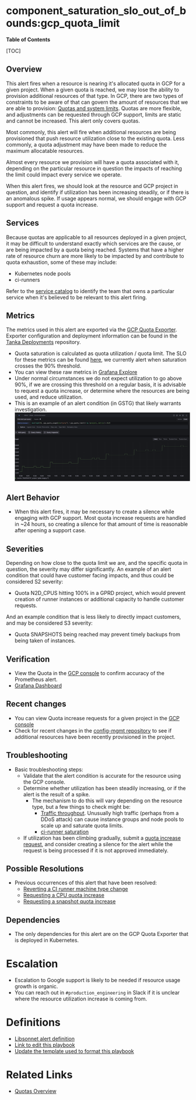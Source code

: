 # component_saturation_slo_out_of_bounds:gcp_quota_limit

**Table of Contents**

[TOC]

## Overview

This alert fires when a resource is nearing it's allocated quota in GCP for a given project. When a given quota is reached, we may lose the ability to provision additional resources of that type. In GCP, there are two types of constraints to be aware of that can govern the amount of resources that we are able to provision: [Quotas and system limits](https://cloud.google.com/docs/quotas/overview). Quotas are more flexible, and adjustments can be requested through GCP support, limits are static and cannot be increased. This alert only covers quotas.

Most commonly, this alert will fire when additional resources are being provisioned that push resource utilization close to the existing quota. Less commonly, a quota adjustment may have been made to reduce the maximum allocatable resources.

Almost every resource we provision will have a quota associated with it, depending on the particular resource in question the impacts of reaching the limit could impact every service we operate.

When this alert fires, we should look at the resource and GCP project in question, and identify if utilization has been increasing steadily, or if there is an anomalous spike. If usage appears normal, we should engage with GCP support and request a quota increase.

## Services

Because quotas are applicable to all resources deployed in a given project, it may be difficult to understand exactly which services are the cause, or are being impacted by a quota being reached. Systems that have a higher rate of resource churn are more likely to be impacted by and contribute to quota exhaustion, some of these may include:

- Kubernetes node pools
- ci-runners

Refer to the [service catalog](https://gitlab.com/gitlab-com/runbooks/-/blob/master/services/service-catalog.yml?ref_type=heads) to identify the team that owns a particular service when it's believed to be relevant to this alert firing.

## Metrics

The metrics used in this alert are exported via the [GCP Quota Exporter](https://gitlab.com/gitlab-com/gl-infra/gcp-quota-exporter). Exporter configuration and deployment information can be found in the [Tanka Deployments](https://gitlab.com/gitlab-com/gl-infra/k8s-workloads/tanka-deployments/-/tree/master/environments/gcp-quota-exporter?ref_type=heads) repository.

- Quota saturation is calculated as quota utilization / quota limit. The SLO for these metrics can be found [here](https://gitlab.com/gitlab-com/runbooks/-/blob/master/libsonnet/saturation-monitoring/gcp_quota_limit.libsonnet?ref_type=heads), we currently alert when saturation crosses the 90% threshold.
- You can view these raw metrics in [Grafana Explore](https://dashboards.gitlab.net/explore?schemaVersion=1&panes=%7B%22o3t%22:%7B%22datasource%22:%22e58c2f51-20f8-4f4b-ad48-2968782ca7d6%22,%22queries%22:%5B%7B%22refId%22:%22A%22,%22expr%22:%22topk%2815,%20gcp_quota_usage%20%2F%20gcp_quota_limit%29%22,%22range%22:true,%22instant%22:true,%22datasource%22:%7B%22type%22:%22prometheus%22,%22uid%22:%22e58c2f51-20f8-4f4b-ad48-2968782ca7d6%22%7D,%22editorMode%22:%22code%22,%22legendFormat%22:%22__auto%22%7D%5D,%22range%22:%7B%22from%22:%22now-1h%22,%22to%22:%22now%22%7D%7D%7D&orgId=1)
- Under normal circumstances we do not expect utilization to go above 90%, if we are crossing this threshold on a regular basis, it is advisable to request a quota increase, or determine where the resources are being used, and reduce utilization.
- This is an example of an alert condition (in GSTG) that likely warrants investigation.
![gcp_quota_limit-firing](../img/gcp_quota_limit-firing.png)

## Alert Behavior

- When this alert fires, it may be necessary to create a silence while engaging with GCP support. Most quota increase requests are handled in ~24 hours, so creating a silence for that amount of time is reasonable after opening a support case.

## Severities

Depending on how close to the quota limit we are, and the specific quota in question, the severity may differ significantly. An example of an alert condition that could have customer facing impacts, and thus could be considered S2 severity:

- Quota N2D_CPUS hitting 100% in a GPRD project, which would prevent creation of runner instances or additional capacity to handle customer requests.

And an example condition that is less likely to directly impact customers, and may be considered S3 severity:

- Quota SNAPSHOTS being reached may prevent timely backups from being taken of instances.

## Verification

- View the Quota in the [GCP console](https://console.cloud.google.com/iam-admin/quotas?referrer=search&project=gitlab-production) to confirm accuracy of the Prometheus alert.
- [Grafana Dashboard](https://dashboards.gitlab.net/d/alerts-gcp_quota_limit/alerts3a-gcp-quota-limit3a-saturation-detail?orgId=1)

## Recent changes

- You can view Quota increase requests for a given project in the [GCP console](https://console.cloud.google.com/iam-admin/quotas/qirs?referrer=search&project=gitlab-production)
- Check for recent changes in the [config-mgmt repository](https://ops.gitlab.net/gitlab-com/gl-infra/config-mgmt/-/commits/main?ref_type=heads) to see if additional resources have been recently provisioned in the project.

## Troubleshooting

- Basic troubleshooting steps:
  - Validate that the alert condition is accurate for the resource using the GCP console.
  - Determine whether utilization has been steadily increasing, or if the alert is the result of a spike.
    - The mechanism to do this will vary  depending on the resource type, but a few things to check might be:
      - [Traffic throughput](https://dashboards.gitlab.net/d/frontend-main/frontend3a-overview?orgId=1). Unusually high traffic (perhaps from a DDoS attack) can cause instance groups and node pools to scale up and saturate quota limits.
      - [ci-runner saturation](https://dashboards.gitlab.net/d/ci-runners-main/ci-runners3a-overview?orgId=1&viewPanel=1217942947)
  - If utilization has been climbing gradually, submit a [quota increase request](https://cloud.google.com/docs/quotas/view-manage#requesting_higher_quota), and consider creating a silence for the alert while the request is being processed if it is not approved immediately.

## Possible Resolutions

- Previous occurrences of this alert that have been resolved:
  - [Reverting a CI runner machine type change](https://gitlab.com/gitlab-com/gl-infra/production/-/issues/18160)
  - [Requesting a CPU quota increase](https://gitlab.com/gitlab-com/gl-infra/production/-/issues/17663)
  - [Requesting a snapshot quota increase](https://gitlab.com/gitlab-com/gl-infra/production/-/issues/16027)

## Dependencies

- The only dependencies for this alert are on the GCP Quota Exporter that is deployed in Kubernetes.

# Escalation

- Escalation to Google support is likely to be needed if resource usage growth is organic.
- You can reach out in `#production_engineering` in Slack if it is unclear where the resource utilization increase is coming from.

# Definitions

- [Libsonnet alert definition](https://gitlab.com/gitlab-com/runbooks/-/blob/master/libsonnet/saturation-monitoring/gcp_quota_limit.libsonnet?ref_type=heads)
- [Link to edit this playbook](https://gitlab.com/gitlab-com/runbooks/-/tree/master/docs/uncategorized/alerts/gcp_quota_limit.md)
- [Update the template used to format this playbook](https://gitlab.com/gitlab-com/runbooks/-/edit/master/docs/template-alert-playbook.md?ref_type=heads)

# Related Links

- [Quotas Overview](https://cloud.google.com/docs/quotas/overview)
